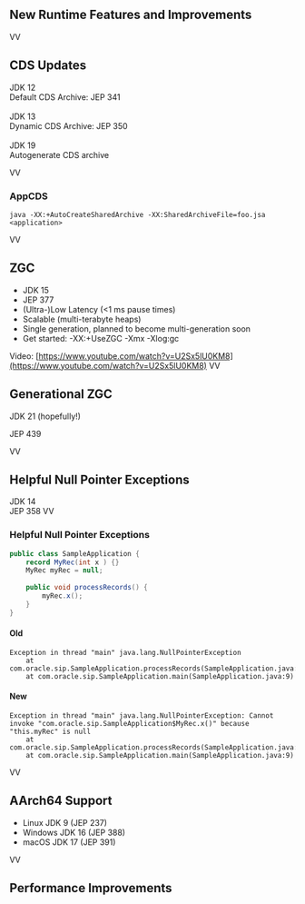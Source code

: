 ## New Runtime Features and Improvements
VV
## CDS Updates
JDK 12<br/>
Default CDS Archive: JEP 341<br/>
<br/>
JDK 13 <br/>
Dynamic CDS Archive: JEP 350 <br/>
<br/>
JDK 19 <br/>
Autogenerate CDS archive <br/>

VV

### AppCDS

```
java -XX:+AutoCreateSharedArchive -XX:SharedArchiveFile=foo.jsa <application> 
```
VV
## ZGC
* JDK 15 
* JEP 377
* (Ultra-)Low Latency (<1 ms pause times)
* Scalable (multi-terabyte heaps)
* Single generation, planned to become multi-generation soon
* Get started: -XX:+UseZGC -Xmx<size> -Xlog:gc

Video: [https://www.youtube.com/watch?v=U2Sx5lU0KM8](https://www.youtube.com/watch?v=U2Sx5lU0KM8)
VV


## Generational ZGC 

JDK 21 (hopefully!) <br/>

JEP 439

VV

## Helpful Null Pointer Exceptions
JDK 14 <br/>
JEP 358
VV

### Helpful Null Pointer Exceptions

```java
public class SampleApplication {
	record MyRec(int x ) {}
	MyRec myRec = null;
	
	public void processRecords() {
		myRec.x();
	}
}
```

#### Old
```
Exception in thread "main" java.lang.NullPointerException
	at com.oracle.sip.SampleApplication.processRecords(SampleApplication.java:14)
	at com.oracle.sip.SampleApplication.main(SampleApplication.java:9)
```

#### New
```
Exception in thread "main" java.lang.NullPointerException: Cannot invoke "com.oracle.sip.SampleApplication$MyRec.x()" because "this.myRec" is null
	at com.oracle.sip.SampleApplication.processRecords(SampleApplication.java:14)
	at com.oracle.sip.SampleApplication.main(SampleApplication.java:9)
```
VV

## AArch64 Support

* Linux JDK 9 (JEP 237)
* Windows JDK 16 (JEP 388)
* macOS JDK 17 (JEP 391)

VV

## Performance Improvements
